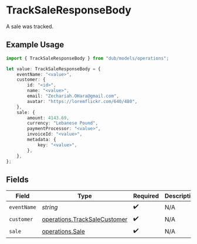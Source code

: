 # TrackSaleResponseBody

A sale was tracked.

## Example Usage

```typescript
import { TrackSaleResponseBody } from "dub/models/operations";

let value: TrackSaleResponseBody = {
    eventName: "<value>",
    customer: {
        id: "<id>",
        name: "<value>",
        email: "Zechariah.OHara@gmail.com",
        avatar: "https://loremflickr.com/640/480",
    },
    sale: {
        amount: 4143.69,
        currency: "Lebanese Pound",
        paymentProcessor: "<value>",
        invoiceId: "<value>",
        metadata: {
            key: "<value>",
        },
    },
};
```

## Fields

| Field                                                                        | Type                                                                         | Required                                                                     | Description                                                                  |
| ---------------------------------------------------------------------------- | ---------------------------------------------------------------------------- | ---------------------------------------------------------------------------- | ---------------------------------------------------------------------------- |
| `eventName`                                                                  | *string*                                                                     | :heavy_check_mark:                                                           | N/A                                                                          |
| `customer`                                                                   | [operations.TrackSaleCustomer](../../models/operations/tracksalecustomer.md) | :heavy_check_mark:                                                           | N/A                                                                          |
| `sale`                                                                       | [operations.Sale](../../models/operations/sale.md)                           | :heavy_check_mark:                                                           | N/A                                                                          |